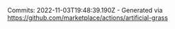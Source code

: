 Commits: 2022-11-03T19:48:39.190Z - Generated via https://github.com/marketplace/actions/artificial-grass
<br>
